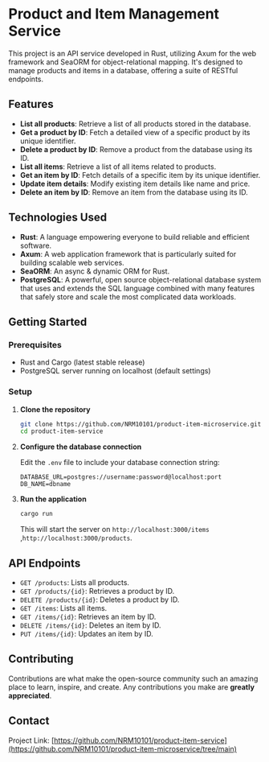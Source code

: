 # Product and Item Management Service

This project is an API service developed in Rust, utilizing Axum for the web framework and SeaORM for object-relational mapping. It's designed to manage products and items in a database, offering a suite of RESTful endpoints.

## Features

- **List all products**: Retrieve a list of all products stored in the database.
- **Get a product by ID**: Fetch a detailed view of a specific product by its unique identifier.
- **Delete a product by ID**: Remove a product from the database using its ID.
- **List all items**: Retrieve a list of all items related to products.
- **Get an item by ID**: Fetch details of a specific item by its unique identifier.
- **Update item details**: Modify existing item details like name and price.
- **Delete an item by ID**: Remove an item from the database using its ID.

## Technologies Used

- **Rust**: A language empowering everyone to build reliable and efficient software.
- **Axum**: A web application framework that is particularly suited for building scalable web services.
- **SeaORM**: An async & dynamic ORM for Rust.
- **PostgreSQL**: A powerful, open source object-relational database system that uses and extends the SQL language combined with many features that safely store and scale the most complicated data workloads.

## Getting Started

### Prerequisites

- Rust and Cargo (latest stable release)
- PostgreSQL server running on localhost (default settings)

### Setup

1. **Clone the repository**

    ```bash
    git clone https://github.com/NRM10101/product-item-microservice.git
    cd product-item-service
    ```

2. **Configure the database connection**

    Edit the `.env` file to include your database connection string:

    ```
    DATABASE_URL=postgres://username:password@localhost:port
    DB_NAME=dbname
    ```

3. **Run the application**

    ```bash
    cargo run
    ```

    This will start the server on `http://localhost:3000/items` ,`http://localhost:3000/products`.

## API Endpoints

- `GET /products`: Lists all products.
- `GET /products/{id}`: Retrieves a product by ID.
- `DELETE /products/{id}`: Deletes a product by ID.
- `GET /items`: Lists all items.
- `GET /items/{id}`: Retrieves an item by ID.
- `DELETE /items/{id}`: Deletes an item by ID.
- `PUT /items/{id}`: Updates an item by ID.

## Contributing

Contributions are what make the open-source community such an amazing place to learn, inspire, and create. Any contributions you make are **greatly appreciated**.

## Contact

Project Link: [https://github.com/NRM10101/product-item-service](https://github.com/NRM10101/product-item-microservice/tree/main)

